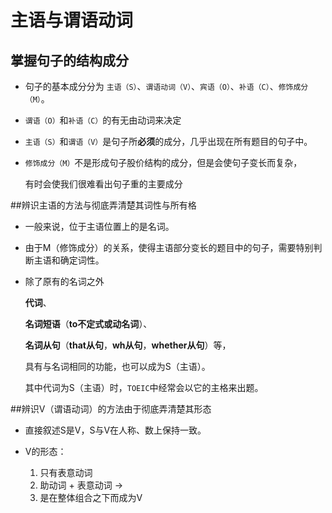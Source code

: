 # 主语与谓语动词

## 掌握句子的结构成分

* 句子的基本成分分为 `主语（S）`、`谓语动词（V）`、`宾语（O）`、`补语（C）`、`修饰成分（M）`。

* `谓语（O）`和`补语（C）`的有无由动词来决定

* `主语（S）`和`谓语（V）`是句子所**必须**的成分，几乎出现在所有题目的句子中。

* `修饰成分（M）`不是形成句子股价结构的成分，但是会使句子变长而复杂，
   
   有时会使我们很难看出句子重的主要成分

##辨识主语的方法与彻底弄清楚其词性与所有格

* 一般来说，位于主语位置上的是名词。

* 由于M（修饰成分）的关系，使得主语部分变长的题目中的句子，需要特别判断主语和确定词性。

* 除了原有的名词之外

  **代词**、
  
  **名词短语**（**to不定式或动名词**）、
  
  **名词从句**（**that从句**，**wh从句**，**whether从句**）等，

  具有与名词相同的功能，也可以成为S（主语）。
  
  其中代词为S（主语）时，`TOEIC`中经常会以它的主格来出题。
  
##辨识V（谓语动词）的方法由于彻底弄清楚其形态

* 直接叙述S是V，S与V在人称、数上保持一致。

* V的形态：
  
  1. 只有表意动词
  2. 助动词 + 表意动词 -> 
  3. 是在整体组合之下而成为V